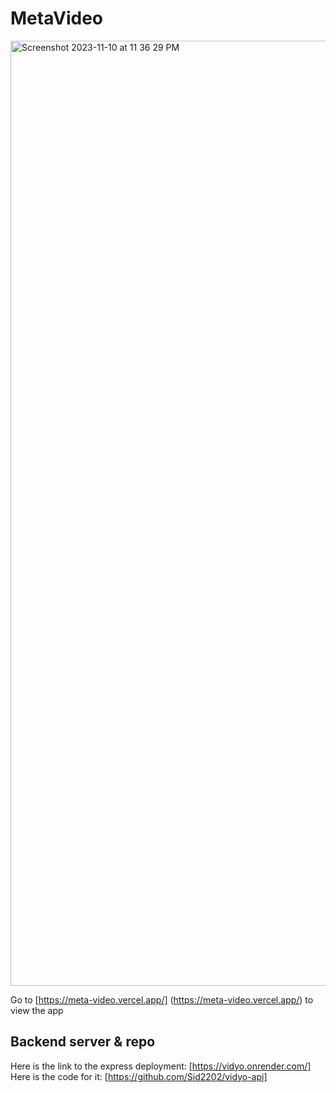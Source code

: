 # MetaVideo
<img width="1512" alt="Screenshot 2023-11-10 at 11 36 29 PM" src="https://github.com/Sid2202/vidyo/assets/69642512/e8a7d638-bbf4-4da4-a938-fd2f8e4328a4">

Go to [https://meta-video.vercel.app/] (https://meta-video.vercel.app/) to view the app

## Backend server & repo

Here is the link to the express deployment: [https://vidyo.onrender.com/]
Here is the code for it: [https://github.com/Sid2202/vidyo-api]
